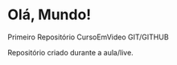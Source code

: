 # Olá, Mundo!
 Primeiro Repositório CursoEmVideo GIT/GITHUB

 Repositório criado durante a aula/live.
